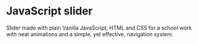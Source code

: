 # JavaScript slider

Slider made with plain Vanilla JavaScript, HTML and CSS for a school work with neat animations and a simple, yet effective, navigation system.
